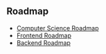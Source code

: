 ## Roadmap

- [Computer Science Roadmap](https://roadmap.sh/computer-science)
- [Frontend Roadmap](https://roadmap.sh/frontend)
- [Backend Roadmap](https://roadmap.sh/backend)

